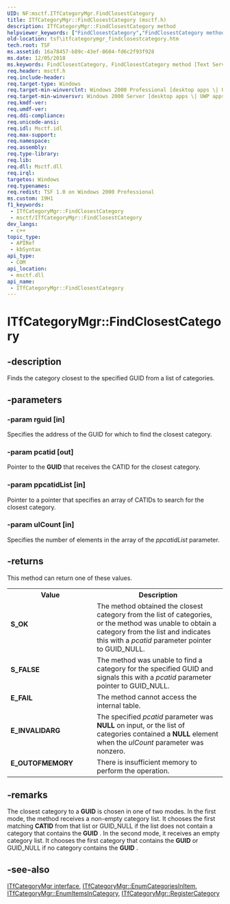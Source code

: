 ```yaml
---
UID: NF:msctf.ITfCategoryMgr.FindClosestCategory
title: ITfCategoryMgr::FindClosestCategory (msctf.h)
description: ITfCategoryMgr::FindClosestCategory method
helpviewer_keywords: ["FindClosestCategory","FindClosestCategory method [Text Services Framework]","FindClosestCategory method [Text Services Framework]","ITfCategoryMgr interface","ITfCategoryMgr interface [Text Services Framework]","FindClosestCategory method","ITfCategoryMgr.FindClosestCategory","ITfCategoryMgr::FindClosestCategory","_tsf_itfcategorymgr_findclosestcategory_ref","msctf/ITfCategoryMgr::FindClosestCategory","tsf.itfcategorymgr_findclosestcategory"]
old-location: tsf\itfcategorymgr_findclosestcategory.htm
tech.root: TSF
ms.assetid: 16a78457-b89c-43ef-8604-fd6c2f93f928
ms.date: 12/05/2018
ms.keywords: FindClosestCategory, FindClosestCategory method [Text Services Framework], FindClosestCategory method [Text Services Framework],ITfCategoryMgr interface, ITfCategoryMgr interface [Text Services Framework],FindClosestCategory method, ITfCategoryMgr.FindClosestCategory, ITfCategoryMgr::FindClosestCategory, _tsf_itfcategorymgr_findclosestcategory_ref, msctf/ITfCategoryMgr::FindClosestCategory, tsf.itfcategorymgr_findclosestcategory
req.header: msctf.h
req.include-header: 
req.target-type: Windows
req.target-min-winverclnt: Windows 2000 Professional [desktop apps \| UWP apps]
req.target-min-winversvr: Windows 2000 Server [desktop apps \| UWP apps]
req.kmdf-ver: 
req.umdf-ver: 
req.ddi-compliance: 
req.unicode-ansi: 
req.idl: Msctf.idl
req.max-support: 
req.namespace: 
req.assembly: 
req.type-library: 
req.lib: 
req.dll: Msctf.dll
req.irql: 
targetos: Windows
req.typenames: 
req.redist: TSF 1.0 on Windows 2000 Professional
ms.custom: 19H1
f1_keywords:
 - ITfCategoryMgr::FindClosestCategory
 - msctf/ITfCategoryMgr::FindClosestCategory
dev_langs:
 - c++
topic_type:
 - APIRef
 - kbSyntax
api_type:
 - COM
api_location:
 - msctf.dll
api_name:
 - ITfCategoryMgr::FindClosestCategory
---
```


# ITfCategoryMgr::FindClosestCategory


## -description

Finds the category closest to the specified GUID from a list of categories.

## -parameters

### -param rguid [in]

Specifies the address of the GUID for which to find the closest category.

### -param pcatid [out]

Pointer to the **GUID** that receives the CATID for the closest category.

### -param ppcatidList [in]

Pointer to a pointer that specifies an array of CATIDs to search for the closest category.

### -param ulCount [in]

Specifies the number of elements in the array of the <i>ppcatidList</i> parameter.

## -returns

This method can return one of these values.

<table>
<tr>
<th>Value</th>
<th>Description</th>
</tr>
<tr>
<td width="40%">
<dl>
<dt><b>S_OK</b></dt>
</dl>
</td>
<td width="60%">
The method obtained the closest category from the list of categories, or the method was unable to obtain a category from the list and indicates this with a <i>pcatid</i> parameter pointer to GUID_NULL.

</td>
</tr>
<tr>
<td width="40%">
<dl>
<dt><b>S_FALSE</b></dt>
</dl>
</td>
<td width="60%">
The method was unable to find a category for the specified GUID and signals this with a <i>pcatid</i> parameter pointer to GUID_NULL.

</td>
</tr>
<tr>
<td width="40%">
<dl>
<dt><b>E_FAIL</b></dt>
</dl>
</td>
<td width="60%">
The method cannot access the internal table.

</td>
</tr>
<tr>
<td width="40%">
<dl>
<dt><b>E_INVALIDARG</b></dt>
</dl>
</td>
<td width="60%">
The specified <i>pcatid</i> parameter was <b>NULL</b> on input, or the list of categories contained a <b>NULL</b> element when the <i>ulCount</i> parameter was nonzero.

</td>
</tr>
<tr>
<td width="40%">
<dl>
<dt><b>E_OUTOFMEMORY</b></dt>
</dl>
</td>
<td width="60%">
There is insufficient memory to perform the operation.

</td>
</tr>
</table>

## -remarks

The closest category to a **GUID** is chosen in one of two modes. In the first mode, the method receives a non-empty category list. It chooses the first matching **CATID** from that list or GUID_NULL if the list does not contain a category that contains the **GUID** . In the second mode, it receives an empty category list. It chooses the first category that contains the **GUID** or GUID_NULL if no category contains the **GUID** .

## -see-also

[ITfCategoryMgr interface](nn-msctf-itfcategorymgr.md), [ITfCategoryMgr::EnumCategoriesInItem](nf-msctf-itfcategorymgr-enumcategoriesinitem.md), [ITfCategoryMgr::EnumItemsInCategory](nf-msctf-itfcategorymgr-enumitemsincategory.md), [ITfCategoryMgr::RegisterCategory](nf-msctf-itfcategorymgr-registercategory.md)

